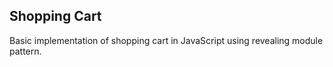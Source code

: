 ## Shopping Cart

Basic implementation of shopping cart in JavaScript using revealing module pattern.